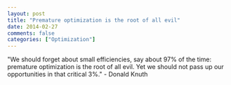 ```yaml
---
layout: post
title: "Premature optimization is the root of all evil"
date: 2014-02-27
comments: false
categories: ["Optimization"]
---
```


<span class='quote'>"We should forget about small efficiencies, say about 97% of the time: premature optimization is the root of all evil. Yet we should not pass up our opportunities in that critical 3%."</span>
<span class='by'>- Donald Knuth</span>
